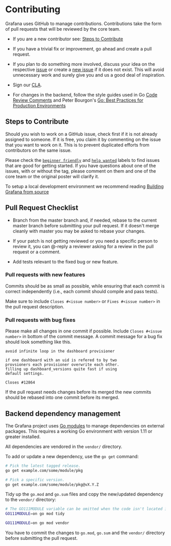 
# Contributing

Grafana uses GitHub to manage contributions.
Contributions take the form of pull requests that will be reviewed by the core team.

* If you are a new contributor see: [Steps to Contribute](#steps-to-contribute)

* If you have a trivial fix or improvement, go ahead and create a pull request.

* If you plan to do something more involved, discuss your idea on the respective [issue](https://github.com/grafana/grafana/issues) or create a [new issue](https://github.com/grafana/grafana/issues/new) if it does not exist. This will avoid unnecessary work and surely give you and us a good deal of inspiration.

* Sign our [CLA](http://docs.grafana.org/contribute/cla/).

* For changes in the backend, follow the style guides used in Go [Code Review Comments](https://code.google.com/p/go-wiki/wiki/CodeReviewComments) and Peter Bourgon's [Go: Best Practices for Production Environments](http://peter.bourgon.org/go-in-production/#formatting-and-style)

## Steps to Contribute

Should you wish to work on a GitHub issue, check first if it is not already assigned to someone. If it is free, you claim it by commenting on the issue that you want to work on it. This is to prevent duplicated efforts from contributors on the same issue.

Please check the [`beginner friendly`](https://github.com/grafana/grafana/issues?q=is%3Aopen+is%3Aissue+label%3A%22beginner+friendly%22) and [`help wanted`](https://github.com/grafana/grafana/issues?q=is%3Aopen+is%3Aissue+label%3A%22help+wanted%22) labels to find issues that are good for getting started. If you have questions about one of the issues, with or without the tag, please comment on them and one of the core team or the original poster will clarify it.

To setup a local development environment we recommend reading [Building Grafana from source](http://docs.grafana.org/project/building_from_source/)


## Pull Request Checklist

* Branch from the master branch and, if needed, rebase to the current master branch before submitting your pull request. If it doesn't merge cleanly with master you may be asked to rebase your changes.

* If your patch is not getting reviewed or you need a specific person to review it, you can @-reply a reviewer asking for a review in the pull request or a comment.

* Add tests relevant to the fixed bug or new feature.

### Pull requests with new features
Commits should be as small as possible, while ensuring that each commit is correct independently (i.e., each commit should compile and pass tests).

Make sure to include `Closes #<issue number>` or `Fixes #<issue number>` in the pull request description.

### Pull requests with bug fixes
Please make all changes in one commit if possible. Include `Closes #<issue number>` in bottom of the commit message.
A commit message for a bug fix should look something like this.

```
avoid infinite loop in the dashboard provisioner

if one dashboard with an uid is refered to by two
provsioners each provisioner overwrite each other.
filling up dashboard_versions quite fast if using
default settings.

Closes #12864
```

If the pull request needs changes before its merged the new commits should be rebased into one commit before its merged.

## Backend dependency management

The Grafana project uses [Go modules](https://golang.org/cmd/go/#hdr-Modules__module_versions__and_more) to manage dependencies on external packages. This requires a working Go environment with version 1.11 or greater installed.

All dependencies are vendored in the `vendor/` directory.

To add or update a new dependency, use the `go get` command:

```bash
# Pick the latest tagged release.
go get example.com/some/module/pkg

# Pick a specific version.
go get example.com/some/module/pkg@vX.Y.Z
```

Tidy up the `go.mod` and `go.sum` files and copy the new/updated dependency to the `vendor/` directory:


```bash
# The GO111MODULE variable can be omitted when the code isn't located in GOPATH.
GO111MODULE=on go mod tidy

GO111MODULE=on go mod vendor
```

You have to commit the changes to `go.mod`, `go.sum` and the `vendor/` directory before submitting the pull request.
